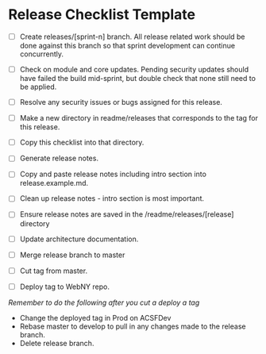 # Release Checklist Template
 
- [ ] Create releases/[sprint-n] branch. All release related work should be done against this branch so that sprint development can continue concurrently.
- [ ] Check on module and core updates. Pending security updates should have failed the build mid-sprint, but double check that none still need to be applied. 
- [ ] Resolve any security issues or bugs assigned for this release.
- [ ] Make a new directory in readme/releases that corresponds to the tag for this release.
- [ ] Copy this checklist into that directory.
- [ ] Generate release notes.
- [ ] Copy and paste release notes including intro section into release.example.md.
- [ ] Clean up release notes - intro section is most important.
- [ ] Ensure release notes are saved in the /readme/releases/[release] directory
- [ ] Update architecture documentation.
- [ ] Merge release branch to master
- [ ] Cut tag from master.
- [ ] Deploy tag to WebNY repo.


*Remember to do the following after you cut a deploy a tag*
- Change the deployed tag in Prod on ACSFDev
- Rebase master to develop to pull in any changes made to the release branch.
- Delete release branch.
